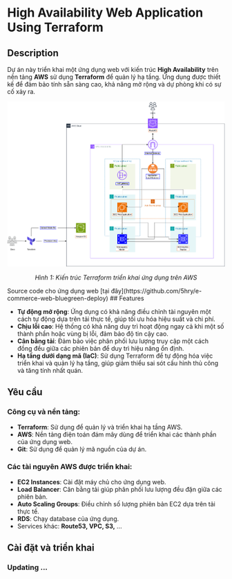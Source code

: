 # High Availability Web Application Using Terraform

## Description

Dự án này triển khai một ứng dụng web với kiến trúc **High Availability** trên nền tảng **AWS** sử dụng **Terraform** để quản lý hạ tầng. Ứng dụng được thiết kế để đảm bảo tính sẵn sàng cao, khả năng mở rộng và dự phòng khi có sự cố xảy ra. 

<div align="center">
  <img src="./imgs/main-arc.png" alt="Kiến trúc Terraform" width="600"/>
  <p><em>Hình 1: Kiến trúc Terraform triển khai ứng dụng trên AWS</em></p>
</div>
Source code cho ứng dụng web [tại đây](https://github.com/5hry/e-commerce-web-bluegreen-deploy)
## Features

- **Tự động mở rộng**: Ứng dụng có khả năng điều chỉnh tài nguyên một cách tự động dựa trên tải thực tế, giúp tối ưu hóa hiệu suất và chi phí.
- **Chịu lỗi cao**: Hệ thống có khả năng duy trì hoạt động ngay cả khi một số thành phần hoặc vùng bị lỗi, đảm bảo độ tin cậy cao.
- **Cân bằng tải**: Đảm bảo việc phân phối lưu lượng truy cập một cách đồng đều giữa các phiên bản để duy trì hiệu năng ổn định.
- **Hạ tầng dưới dạng mã (IaC)**: Sử dụng Terraform để tự động hóa việc triển khai và quản lý hạ tầng, giúp giảm thiểu sai sót cấu hình thủ công và tăng tính nhất quán.

## Yêu cầu

### Công cụ và nền tảng:

- **Terraform**: Sử dụng để quản lý và triển khai hạ tầng AWS.
- **AWS**: Nền tảng điện toán đám mây dùng để triển khai các thành phần của ứng dụng web.
- **Git**: Sử dụng để quản lý mã nguồn của dự án.

### Các tài nguyên AWS được triển khai:

- **EC2 Instances**: Cài đặt máy chủ cho ứng dụng web.
- **Load Balancer**: Cân bằng tải giúp phân phối lưu lượng đều đặn giữa các phiên bản.
- **Auto Scaling Groups**: Điều chỉnh số lượng phiên bản EC2 dựa trên tải thực tế.
- **RDS**: Chạy database của ứng dụng.
- Services khác: **Route53, VPC, S3,** ...
## Cài đặt và triển khai

### Updating ...
